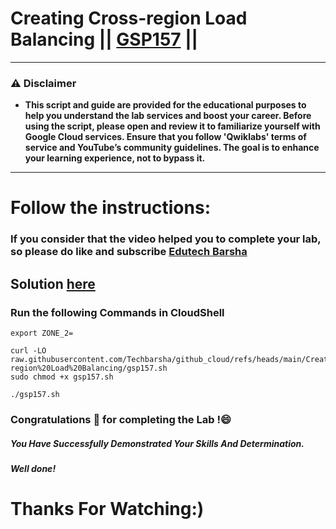 # Creating Cross-region Load Balancing || [GSP157](https://www.cloudskillsboost.google/focuses/642?parent=catalog) ||

---
### ⚠️ Disclaimer
- **This script and guide are provided for  the educational purposes to help you understand the lab services and boost your career. Before using the script, please open and review it to familiarize yourself with Google Cloud services. Ensure that you follow 'Qwiklabs' terms of service and YouTube’s community guidelines. The goal is to enhance your learning experience, not to bypass it.**
---
# Follow the instructions:
### If you consider that the video helped you to complete your lab, so please do like and subscribe [Edutech Barsha](https://www.youtube.com/@edutechbarsha)
## Solution [here](https://youtu.be/vJDUowSEVhM)

### Run the following Commands in CloudShell

```
export ZONE_2=
```
```
curl -LO raw.githubusercontent.com/Techbarsha/github_cloud/refs/heads/main/Creating%20Cross-region%20Load%20Balancing/gsp157.sh
sudo chmod +x gsp157.sh

./gsp157.sh
```

### Congratulations 🎉 for completing the Lab !😄

##### *You Have Successfully Demonstrated Your Skills And Determination.*

#### *Well done!*

# Thanks For Watching:)
